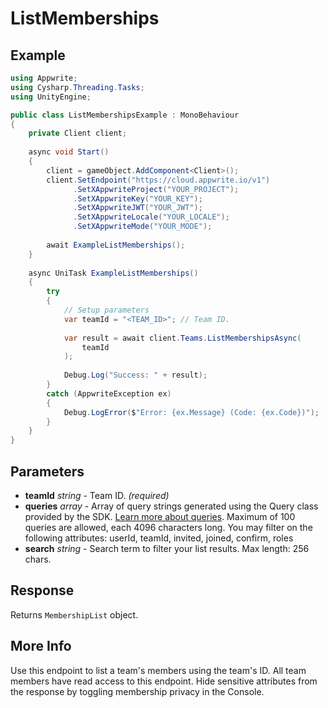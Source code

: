 # ListMemberships

## Example

```csharp
using Appwrite;
using Cysharp.Threading.Tasks;
using UnityEngine;

public class ListMembershipsExample : MonoBehaviour
{
    private Client client;
    
    async void Start()
    {
        client = gameObject.AddComponent<Client>();
        client.SetEndpoint("https://cloud.appwrite.io/v1")
              .SetXAppwriteProject("YOUR_PROJECT");
              .SetXAppwriteKey("YOUR_KEY");
              .SetXAppwriteJWT("YOUR_JWT");
              .SetXAppwriteLocale("YOUR_LOCALE");
              .SetXAppwriteMode("YOUR_MODE");
        
        await ExampleListMemberships();
    }
    
    async UniTask ExampleListMemberships()
    {
        try
        {
            // Setup parameters
            var teamId = "<TEAM_ID>"; // Team ID.
            
            var result = await client.Teams.ListMembershipsAsync(
                teamId
            );
            
            Debug.Log("Success: " + result);
        }
        catch (AppwriteException ex)
        {
            Debug.LogError($"Error: {ex.Message} (Code: {ex.Code})");
        }
    }
}
```

## Parameters

- **teamId** *string* - Team ID. *(required)*
- **queries** *array* - Array of query strings generated using the Query class provided by the SDK. [Learn more about queries](https://appwrite.io/docs/queries). Maximum of 100 queries are allowed, each 4096 characters long. You may filter on the following attributes: userId, teamId, invited, joined, confirm, roles
- **search** *string* - Search term to filter your list results. Max length: 256 chars.

## Response

Returns `MembershipList` object.
## More Info

Use this endpoint to list a team&#039;s members using the team&#039;s ID. All team members have read access to this endpoint. Hide sensitive attributes from the response by toggling membership privacy in the Console.
